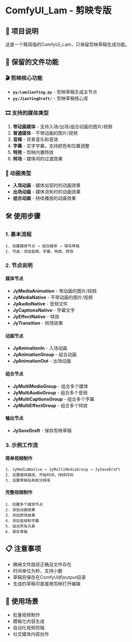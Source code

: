 # ComfyUI_Lam - 剪映专版

## 🎯 项目说明
这是一个精简版的ComfyUI_Lam，只保留剪映草稿生成功能。

## 📁 保留的文件功能

### 🎬 剪映核心功能
- **`py/LamJianYing.py`** - 剪映草稿生成主节点
- **`py/JianYingDraft/`** - 剪映草稿核心库

### 🎞️ 支持的媒体类型
1. **带动画媒体** - 支持入场/出场/组合动画的图片/视频
2. **普通媒体** - 不带动画的图片/视频
3. **音频** - 背景音乐和音效
4. **字幕** - 文字字幕，支持颜色和位置调整
5. **特效** - 剪映内置特效
6. **转场** - 媒体间的过渡效果

### 🎨 动画类型
- **入场动画** - 媒体出现时的动画效果
- **出场动画** - 媒体消失时的动画效果
- **组合动画** - 持续播放的动画效果

## 🛠️ 使用步骤

### 1. 基本流程
```
1. 创建媒体节点 → 组合媒体 → 保存草稿
2. 可选：添加音频、字幕、特效、转场
```

### 2. 节点说明

#### 媒体节点
- **JyMediaAnimation** - 带动画的图片/视频
- **JyMediaNative** - 不带动画的图片/视频
- **JyAudioNative** - 音频文件
- **JyCaptionsNative** - 字幕文字
- **JyEffectNative** - 特效
- **JyTransition** - 转场效果

#### 动画节点
- **JyAnimationIn** - 入场动画
- **JyAnimationGroup** - 组合动画
- **JyAnimationOut** - 出场动画

#### 组合节点
- **JyMultiMediaGroup** - 组合多个媒体
- **JyMultiAudioGroup** - 组合多个音频
- **JyMultiCaptionsGroup** - 组合多个字幕
- **JyMultiEffectGroup** - 组合多个特效

#### 输出节点
- **JySaveDraft** - 保存剪映草稿

### 3. 示例工作流

#### 简单视频制作
```
1. JyMediaNative → JyMultiMediaGroup → JySaveDraft
2. 设置媒体路径、开始时间、持续时间
3. 设置草稿名称和分辨率
```

#### 完整视频制作
```
1. 创建多个媒体节点
2. 添加动画效果
3. 添加转场效果
4. 添加音频和字幕
5. 组合所有元素
6. 保存草稿
```

## 📋 注意事项
- 确保文件路径正确且文件存在
- 时间单位为秒，支持小数
- 草稿将保存在ComfyUI的output目录
- 生成的草稿可直接用剪映打开编辑

## 🎯 使用场景
- 批量视频制作
- 模板化内容生成
- 自动化视频剪辑
- 社交媒体内容创作